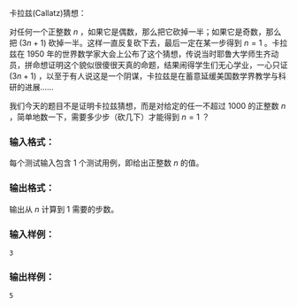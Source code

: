 <!-- Title
害死人不偿命的(3n+1)猜想 (15)
-->
卡拉兹(Callatz)猜想：

对任何一个正整数 $n$ ，如果它是偶数，那么把它砍掉一半；如果它是奇数，那么把 $(3n+1)$ 砍掉一半。这样一直反复砍下去，最后一定在某一步得到
$n=1$ 。卡拉兹在 1950
年的世界数学家大会上公布了这个猜想，传说当时耶鲁大学师生齐动员，拼命想证明这个貌似很傻很天真的命题，结果闹得学生们无心学业，一心只证 $(3n+1)$
，以至于有人说这是一个阴谋，卡拉兹是在蓄意延缓美国数学界教学与科研的进展……

我们今天的题目不是证明卡拉兹猜想，而是对给定的任一不超过 1000 的正整数 $n$ ，简单地数一下，需要多少步（砍几下）才能得到 $n=1$ ？

### 输入格式：

每个测试输入包含 1 个测试用例，即给出正整数 $n$ 的值。

### 输出格式：

输出从 $n$ 计算到 1 需要的步数。

### 输入样例：

    
    
    3

### 输出样例：

    
    
    5

